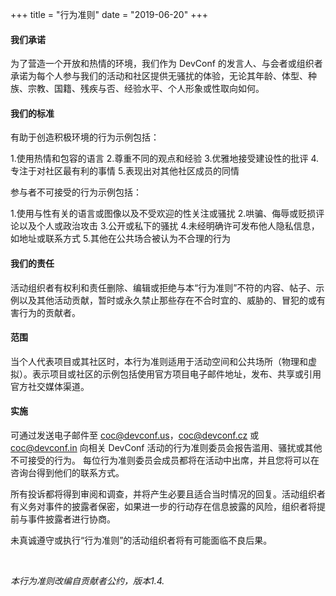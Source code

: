 +++
title = "行为准则"
date = "2019-06-20"
+++

#### 我们承诺

为了营造一个开放和热情的环境，我们作为 DevConf 的发言人、与会者或组织者承诺为每个人参与我们的活动和社区提供无骚扰的体验，无论其年龄、体型、种族、宗教、国籍、残疾与否、经验水平、个人形象或性取向如何。

<!--more-->

#### 我们的标准

有助于创造积极环境的行为示例包括：

1.使用热情和包容的语言 2.尊重不同的观点和经验 3.优雅地接受建设性的批评 4.专注于对社区最有利的事情 5.表现出对其他社区成员的同情

参与者不可接受的行为示例包括：

1.使用与性有关的语言或图像以及不受欢迎的性关注或骚扰 2.哄骗、侮辱或贬损评论以及个人或政治攻击 3.公开或私下的骚扰 4.未经明确许可发布他人隐私信息，如地址或联系方式 5.其他在公共场合被认为不合理的行为

#### 我们的责任

活动组织者有权利和责任删除、编辑或拒绝与本“行为准则”不符的内容、帖子、示例以及其他活动贡献，暂时或永久禁止那些存在不合时宜的、威胁的、冒犯的或有害行为的贡献者。

#### 范围

当个人代表项目或其社区时，本行为准则适用于活动空间和公共场所（物理和虚拟）。表示项目或社区的示例包括使用官方项目电子邮件地址，发布、共享或引用官方社交媒体渠道。

#### 实施

可通过发送电子邮件至 coc@devconf.us，coc@devconf.cz 或 coc@devconf.in 向相关 DevConf 活动的行为准则委员会报告滥用、骚扰或其他不可接受的行为。 每位行为准则委员会成员都将在活动中出席，并且您将可以在咨询台得到他们的联系方式。

所有投诉都将得到审阅和调查，并将产生必要且适合当时情况的回复。活动组织者有义务对事件的披露者保密，如果进一步的行动存在信息披露的风险，组织者将提前与事件披露者进行协商。

未真诚遵守或执行“行为准则”的活动组织者将有可能面临不良后果。

<br>

<p class="right"><em>本行为准则改编自贡献者公约，版本1.4.</em></p>

<br><br>
